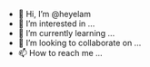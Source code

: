 - 👋 Hi, I’m @heyelam
- 👀 I’m interested in ...
- 🌱 I’m currently learning ...
- 💞️ I’m looking to collaborate on ...
- 📫 How to reach me ...

<!---
heyelam/heyelam is a ✨ special ✨ repository because its `README.md` (this file) appears on your GitHub profile.
You can click the Preview link to take a look at your changes.
--->
